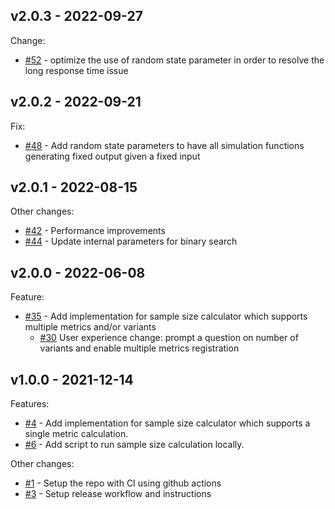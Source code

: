 v2.0.3 - 2022-09-27
----------------------

Change:
* [#52](https://github.com/godaddy/sample-size/pull/52) - optimize the use of random state parameter in order to resolve the long response time issue

v2.0.2 - 2022-09-21
----------------------

Fix:

* [#48](https://github.com/godaddy/sample-size/pull/48) - Add random state parameters to have all simulation functions generating fixed output given a fixed input


v2.0.1 - 2022-08-15
----------------------

Other changes:

* [#42](https://github.com/godaddy/sample-size/pull/42) - Performance improvements
* [#44](https://github.com/godaddy/sample-size/pull/44) - Update internal parameters for binary search

v2.0.0 - 2022-06-08
----------------------

Feature:

* [#35](https://github.com/godaddy/sample-size/pull/35) - Add implementation for sample size calculator which supports multiple metrics and/or variants
  * [#30](https://github.com/godaddy/sample-size/pull/30) User experience change: prompt a question on number of variants and enable multiple metrics registration


v1.0.0 - 2021-12-14
----------------------

Features:

* [#4](https://github.com/godaddy/sample-size/pull/4) - Add implementation for sample size calculator which supports a single metric calculation.
* [#6](https://github.com/godaddy/sample-size/pull/6) - Add script to run sample size calculation locally.

Other changes:

* [#1](https://github.com/godaddy/sample-size/pull/1) - Setup the repo with CI using github actions
* [#3](https://github.com/godaddy/sample-size/pull/3) - Setup release workflow and instructions
